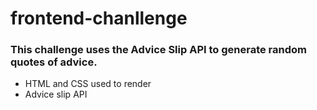 # frontend-chanllenge

### This challenge uses the Advice Slip API to generate random quotes of advice.
+ HTML and CSS used to render
+ Advice slip API
